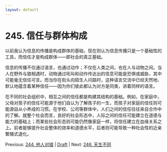 ```yaml
---
layout: default
---
```

# 245. 信任与群体构成

以前我认为信息的传播是构成群体的基础，现在则认为信息传播只是一个基础性的工具，而信任才是构成群体——即社会的真正基础。

信息的传播不仅通过语言，也通过动作；不仅在人类之间，也在人与动物之间。当人在野外与狼相遇时，动物通过吼叫和动作传达出的信息可能是恐惧或威胁，其中可能毫无信任可言。而当你在街头向陌生人问路时，这种语言交流中已经天然地、默认地蕴含着某种信任——因为你们彼此都认为对方是同类，讲着同样的语言。

在不同的社会组织中，相互之间的信任都是构建其结构的基础。例如，在家庭中，父母对孩子的信任可能源于他们自认为了解孩子的一生，而孩子对家庭的信任则可能源自从小养成的习惯。在学校、公司等群体中，人们之间的信任往往来自合作中的了解。就整个社会而言，良好的社会形态中，人际之间的信任可能建立在道德与能力的基础上；而某些社会形态则可能仍然像家庭一样，将信任建立在血缘关系之上。前者能够提升社会整体的效率和道德水平，后者则可能导致一种社会性的近亲繁殖式退化。

Previous: [244. 他人对错](244.md) | [Draft](../Draft.md) | Next: [246. 天生不同](246.md)
